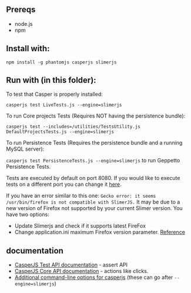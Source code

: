 ## Prereqs

* node.js
* npm

## Install with:

`npm install -g phantomjs casperjs slimerjs`

## Run with (in this folder):

To test that Casper is properly installed:

`casperjs test LiveTests.js --engine=slimerjs` 

To run Core projects Tests (Requires NOT having the persistence bundle):

`casperjs test --includes=/utilities/TestsUtility.js DefaultProjectsTests.js --engine=slimerjs`

To run Persistence Tests (Requires the persistence bundle and a running MySQL server):

`casperjs test PersistenceTests.js --engine=slimerjs` to run Geppetto Persistence Tests.

Tests are executed by default on port 8080. If you would like to execute tests on a different port you can change it [here](https://github.com/openworm/org.geppetto.frontend/blob/downloadData/src/main/webapp/js/pages/tests/casperjs/CoreTestsUtility.js#L1).

If you have an error similar to this one:
`Gecko error: it seems /usr/bin/firefox is not compatible with SlimerJS.`
It may be due to a new version of Firefox not supported by your current Slimer version. You have two options:
- Update Slimerjs and check if it supports latest FireFox
- Change application.ini maximum Firefox version parameter. [Reference](https://github.com/laurentj/slimerjs/issues/495#issuecomment-225008001)

## documentation

* [CasperJS Test API documentation](http://docs.casperjs.org/en/latest/modules/tester.html) - assert API
* [CasperJS Core API documentation](http://docs.casperjs.org/en/latest/modules/casper.html) - actions like clicks.
* [Additional command-line options for casperjs](https://docs.slimerjs.org/current/configuration.html#command-line-options) (these can go after `--engine=slimerjs`)
